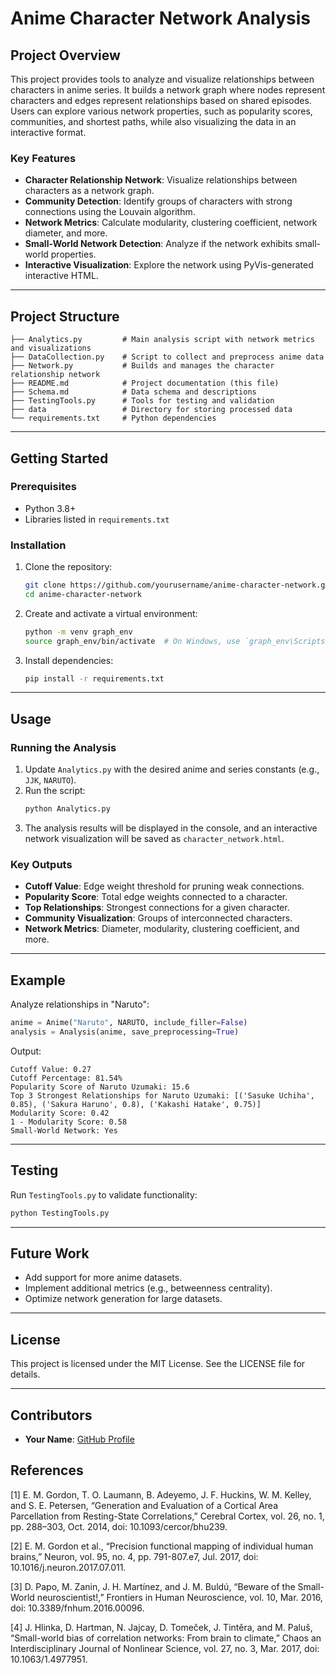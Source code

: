 # Anime Character Network Analysis

## Project Overview
This project provides tools to analyze and visualize relationships between characters in anime series. It builds a network graph where nodes represent characters and edges represent relationships based on shared episodes. Users can explore various network properties, such as popularity scores, communities, and shortest paths, while also visualizing the data in an interactive format.

### Key Features
- **Character Relationship Network**: Visualize relationships between characters as a network graph.
- **Community Detection**: Identify groups of characters with strong connections using the Louvain algorithm.
- **Network Metrics**: Calculate modularity, clustering coefficient, network diameter, and more.
- **Small-World Network Detection**: Analyze if the network exhibits small-world properties.
- **Interactive Visualization**: Explore the network using PyVis-generated interactive HTML.

---

## Project Structure

```
├── Analytics.py         # Main analysis script with network metrics and visualizations
├── DataCollection.py    # Script to collect and preprocess anime data
├── Network.py           # Builds and manages the character relationship network
├── README.md            # Project documentation (this file)
├── Schema.md            # Data schema and descriptions
├── TestingTools.py      # Tools for testing and validation
├── data                 # Directory for storing processed data
└── requirements.txt     # Python dependencies
```

---

## Getting Started

### Prerequisites
- Python 3.8+
- Libraries listed in `requirements.txt`

### Installation
1. Clone the repository:
   ```bash
   git clone https://github.com/yourusername/anime-character-network.git
   cd anime-character-network
   ```
2. Create and activate a virtual environment:
   ```bash
   python -m venv graph_env
   source graph_env/bin/activate  # On Windows, use `graph_env\Scripts\activate`
   ```
3. Install dependencies:
   ```bash
   pip install -r requirements.txt
   ```

---

## Usage

### Running the Analysis
1. Update `Analytics.py` with the desired anime and series constants (e.g., `JJK`, `NARUTO`).
2. Run the script:
   ```bash
   python Analytics.py
   ```
3. The analysis results will be displayed in the console, and an interactive network visualization will be saved as `character_network.html`.

### Key Outputs
- **Cutoff Value**: Edge weight threshold for pruning weak connections.
- **Popularity Score**: Total edge weights connected to a character.
- **Top Relationships**: Strongest connections for a given character.
- **Community Visualization**: Groups of interconnected characters.
- **Network Metrics**: Diameter, modularity, clustering coefficient, and more.

---

## Example
Analyze relationships in "Naruto":
```python
anime = Anime("Naruto", NARUTO, include_filler=False)
analysis = Analysis(anime, save_preprocessing=True)
```
Output:
```
Cutoff Value: 0.27
Cutoff Percentage: 81.54%
Popularity Score of Naruto Uzumaki: 15.6
Top 3 Strongest Relationships for Naruto Uzumaki: [('Sasuke Uchiha', 0.85), ('Sakura Haruno', 0.8), ('Kakashi Hatake', 0.75)]
Modularity Score: 0.42
1 - Modularity Score: 0.58
Small-World Network: Yes
```

---

## Testing
Run `TestingTools.py` to validate functionality:
```bash
python TestingTools.py
```

---

## Future Work
- Add support for more anime datasets.
- Implement additional metrics (e.g., betweenness centrality).
- Optimize network generation for large datasets.

---

## License
This project is licensed under the MIT License. See the LICENSE file for details.

---

## Contributors
- **Your Name**: [GitHub Profile](https://github.com/SergioPeterson)


## References
[1] E. M. Gordon, T. O. Laumann, B. Adeyemo, J. F. Huckins, W. M. Kelley, and S. E. Petersen, “Generation and Evaluation of a Cortical Area Parcellation from Resting-State Correlations,” Cerebral Cortex, vol. 26, no. 1, pp. 288–303, Oct. 2014, doi: 10.1093/cercor/bhu239.

[2] E. M. Gordon et al., “Precision functional mapping of individual human brains,” Neuron, vol. 95, no. 4, pp. 791-807.e7, Jul. 2017, doi: 10.1016/j.neuron.2017.07.011.

[3] D. Papo, M. Zanin, J. H. Martínez, and J. M. Buldú, “Beware of the Small-World neuroscientist!,” Frontiers in Human Neuroscience, vol. 10, Mar. 2016, doi: 10.3389/fnhum.2016.00096.

[4] J. Hlinka, D. Hartman, N. Jajcay, D. Tomeček, J. Tintěra, and M. Paluš, “Small-world bias of correlation networks: From brain to climate,” Chaos an Interdisciplinary Journal of Nonlinear Science, vol. 27, no. 3, Mar. 2017, doi: 10.1063/1.4977951.
